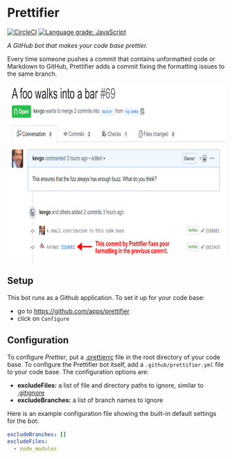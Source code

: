 # Prettifier

[![CircleCI](https://circleci.com/gh/kevgo/prettifier.svg?style=shield)](https://circleci.com/gh/kevgo/prettifier)
[![Language grade: JavaScript](https://img.shields.io/lgtm/grade/javascript/g/kevgo/prettifier.svg)](https://lgtm.com/projects/g/kevgo/prettifier/context:javascript)

_A GitHub bot that makes your code base prettier._

Every time someone pushes a commit that contains unformatted code or Markdown to
GitHub, Prettifier adds a commit fixing the formatting issues to the same
branch.

<img src="documentation/screenshot_annotated.png" width="810" height="413" align="center">

## Setup

This bot runs as a Github application. To set it up for your code base:

- go to https://github.com/apps/prettifier
- click on `Configure`

## Configuration

To configure _Prettier_, put a
[.prettierrc](https://prettier.io/docs/en/configuration.html) file in the root
directory of your code base. To configure the Prettifier bot itself, add a
`.github/prettifier.yml` file to your code base. The configuration options are:

<a textrun="config-options">

- **excludeFiles:** a list of file and directory paths to ignore, similar to
  [.gitignore](https://git-scm.com/docs/gitignore)
- **excludeBranches:** a list of branch names to ignore

</a>

Here is an example configuration file showing the built-in default settings for
the bot:

<a textrun="config-example">

```yml
excludeBranches: []
excludeFiles:
  - node_modules
```

</a>
